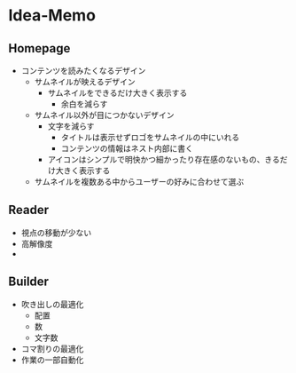 # Idea-Memo

## Homepage

- コンテンツを読みたくなるデザイン
  - サムネイルが映えるデザイン
    - サムネイルをできるだけ大きく表示する
      - 余白を減らす
  - サムネイル以外が目につかないデザイン
    - 文字を減らす
      - タイトルは表示せずロゴをサムネイルの中にいれる
      - コンテンツの情報はネスト内部に書く
    - アイコンはシンプルで明快かつ細かったり存在感のないもの、きるだけ大きく表示する
  - サムネイルを複数ある中からユーザーの好みに合わせて選ぶ

## Reader

- 視点の移動が少ない
- 高解像度
- 

## Builder

- 吹き出しの最適化
  - 配置
  - 数
  - 文字数
- コマ割りの最適化
- 作業の一部自動化

<!-- https://jump-manga-school.hatenablog.com/entry/06 -->
